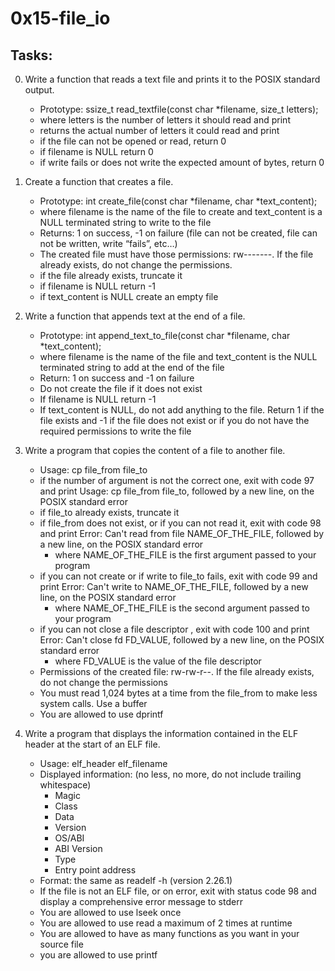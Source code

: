 # 0x15-file_io

## Tasks:

0. Write a function that reads a text file and prints it to the POSIX standard output.
	* Prototype: ssize_t read_textfile(const char *filename, size_t letters);
	* where letters is the number of letters it should read and print
	* returns the actual number of letters it could read and print
	* if the file can not be opened or read, return 0
	* if filename is NULL return 0
	* if write fails or does not write the expected amount of bytes, return 0
1. Create a function that creates a file.

	* Prototype: int create_file(const char *filename, char *text_content);
	* where filename is the name of the file to create and text_content is a NULL terminated string to write to the file
	* Returns: 1 on success, -1 on failure (file can not be created, file can not be written, write “fails”, etc…)
	* The created file must have those permissions: rw-------. If the file already exists, do not change the permissions.
	* if the file already exists, truncate it
	* if filename is NULL return -1
	* if text_content is NULL create an empty file
2. Write a function that appends text at the end of a file.
	* Prototype: int append_text_to_file(const char *filename, char *text_content);
	* where filename is the name of the file and text_content is the NULL terminated string to add at the end of the file
	* Return: 1 on success and -1 on failure
	* Do not create the file if it does not exist
	* If filename is NULL return -1
	* If text_content is NULL, do not add anything to the file. Return 1 if the file exists and -1 if the file does not exist or if you do not have the required permissions to write the file
3. Write a program that copies the content of a file to another file.
	* Usage: cp file_from file_to
	* if the number of argument is not the correct one, exit with code 97 and print Usage: cp file_from file_to, followed by a new line, on the POSIX standard error
	* if file_to already exists, truncate it
	* if file_from does not exist, or if you can not read it, exit with code 98 and print Error: Can't read from file NAME_OF_THE_FILE, followed by a new line, on the POSIX standard error
		* where NAME_OF_THE_FILE is the first argument passed to your program
	* if you can not create or if write to file_to fails, exit with code 99 and print Error: Can't write to NAME_OF_THE_FILE, followed by a new line, on the POSIX standard error
		* where NAME_OF_THE_FILE is the second argument passed to your program
	* if you can not close a file descriptor , exit with code 100 and print Error: Can't close fd FD_VALUE, followed by a new line, on the POSIX standard error
		* where FD_VALUE is the value of the file descriptor
	* Permissions of the created file: rw-rw-r--. If the file already exists, do not change the permissions
	* You must read 1,024 bytes at a time from the file_from to make less system calls. Use a buffer
	* You are allowed to use dprintf
4. Write a program that displays the information contained in the ELF header at the start of an ELF file.
	* Usage: elf_header elf_filename
	* Displayed information: (no less, no more, do not include trailing whitespace)
		- Magic
		- Class
		- Data
		- Version
		- OS/ABI
		- ABI Version
		- Type
		- Entry point address
	* Format: the same as readelf -h (version 2.26.1)
	* If the file is not an ELF file, or on error, exit with status code 98 and display a comprehensive error message to stderr
	* You are allowed to use lseek once
	* You are allowed to use read a maximum of 2 times at runtime
	* You are allowed to have as many functions as you want in your source file
	* you are allowed to use printf


